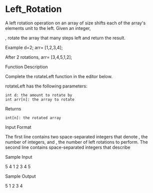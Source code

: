 # Left_Rotation

A left rotation operation on an array of size shifts each of the array's elements unit to the left. Given an integer,

, rotate the array that many steps left and return the result.

Example
d=2; arr= [1,2,3,4];

After 2 rotations, arr= [3,4,5,1,2];


Function Description

Complete the rotateLeft function in the editor below.

rotateLeft has the following parameters:

    int d: the amount to rotate by
    int arr[n]: the array to rotate

Returns

    int[n]: the rotated array

Input Format

The first line contains two space-separated integers that denote
, the number of integers, and , the number of left rotations to perform.
The second line contains space-separated integers that describe


Sample Input

5 4
1 2 3 4 5

Sample Output

5 1 2 3 4
